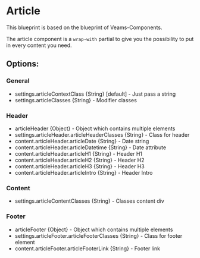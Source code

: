 # Article

This blueprint is based on the blueprint of Veams-Components.

The article component is a `wrap-with` partial to give you the possibility to put in every content you need. 

## Options:

### General
- settings.articleContextClass {String} [default] - Just pass a string
- settings.articleClasses {String} - Modifier classes

### Header
- articleHeader {Object} - Object which contains multiple elements
- settings.articleHeader.articleHeaderClasses {String} - Class for header
- content.articleHeader.articleDate {String} - Date string
- content.articleHeader.articleDatetime {String} - Date attribute
- content.articleHeader.articleH1 {String} - Header H1
- content.articleHeader.articleH2 {String} - Header H2
- content.articleHeader.articleH3 {String} - Header H3
- content.articleHeader.articleIntro {String} - Header Intro

### Content
- settings.articleContentClasses {String} - Classes content div

### Footer
- articleFooter {Object} - Object which contains multiple elements
- settings.articleFooter.articleFooterClasses {String} - Class for footer element
- content.articleFooter.articleFooterLink {String} - Footer link